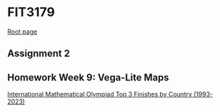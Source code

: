 # FIT3179
[Root page](https://brandttru.github.io/FIT3179/index.html)

## Assignment 2

## Homework Week 9: Vega-Lite Maps
[International Mathematical Olympiad Top 3 Finishes by Country (1993-2023)](https://brandttru.github.io/FIT3179/Week%209/week9.html)

